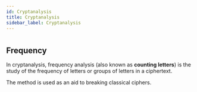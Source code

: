 ```yaml
---
id: Cryptanalysis
title: Cryptanalysis
sidebar_label: Cryptanalysis
---
```



#



## Frequency 

In cryptanalysis, frequency analysis (also known as **counting letters**) is the study of the frequency of letters or groups of letters in a ciphertext.

The method is used as an aid to breaking classical ciphers.



